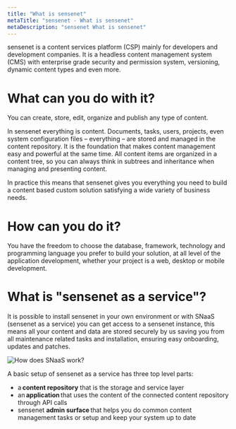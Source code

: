 ```yaml
---
title: "What is sensenet"
metaTitle: "sensenet - What is sensenet"
metaDescription: "sensenet What is sensenet"
---
```


sensenet is a content services platform (CSP) mainly for developers and development companies. It is a headless content management system (CMS) with enterprise grade security and permission system, versioning, dynamic content types and even more.

# What can you do with it?

You can create, store, edit, organize and publish any type of content.

In sensenet everything is content. Documents, tasks, users, projects, even system configuration files – everything – are stored and managed in the content repository. It is the foundation that makes content management easy and powerful at the same time. All content items are organized in a content tree, so you can always think in subtrees and inheritance when managing and presenting content.

In practice this means that sensenet gives you everything you need to build a content based custom solution satisfying a wide variety of business needs.

# How can you do it?
You have the freedom to choose the database, framework, technology and programming language you prefer to build your solution, at all level of the application development, whether your project is a web, desktop or mobile development.

# What is "sensenet as a service"?

It is possible to install sensenet in your own environment or with SNaaS (sensenet as a service) you can get access to a sensenet instance, this means all your content and data are stored securely by us saving you from all maintenance related tasks and installation, ensuring easy onboarding, updates and patches.

![How does SNaaS work?](https://www.sensenet.com/try-it/images/Web%201920%20%E2%80%93%201.png)

A basic setup of sensenet as a service has three top level parts:

- a **content repository** that is the storage and service layer
- an **application** that uses the content of the connected content repository through API calls
- sensenet **admin surface** that helps you do common content management tasks or setup and keep your system up to date
